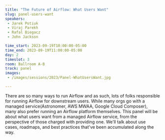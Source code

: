 ```yaml
---
title: "The Future of Airflow: What Users Want"
slug: panel-users-want
speakers:
 - Jarek Potiuk
 - Viraj Parekh
 - Rafal Biegacz
 - John Jackson

time_start: 2023-09-19T10:00:00-05:00
time_end: 2023-09-19T11:00:00-05:00
day: 2
timeslot: 3
room: Ballroom A-B
track: panel
images:
 - /images/sessions/2023/Panel-WhatUsersWant.jpg

---
```


There are so many ways to run Airflow and as such, lots of folks responsible for running Airflow for downstream users. While many orgs go with a managed service(Astronomer, AWS MWAA, Google Cloud Composer), many also prefer running an Airflow platform themselves. This panel will be about what users want from a managed Airflow service, from the perspective of those charged with providing one. We'll talk about use cases, roadmaps, and best practices that've been accumulated along the way.

